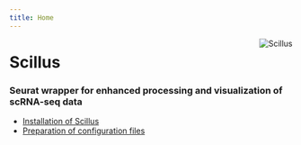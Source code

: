 ```yaml
---
title: Home
---
```


[<img src="https://svgshare.com/i/H5P.svg" style="max-width:15%;min-width:40px;float:right;" alt="Scillus" />](https://github.com/xmc811/Scillus)

# Scillus

### Seurat wrapper for enhanced processing and visualization of scRNA-seq data

- [Installation of Scillus](vignettes/installation.html)
- [Preparation of configuration files](vignettes/configuration.html)
